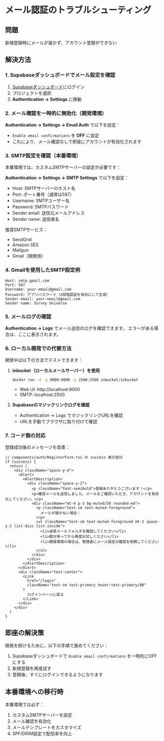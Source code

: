 # メール認証のトラブルシューティング

## 問題
新規登録時にメールが届かず、アカウント登録ができない

## 解決方法

### 1. Supabaseダッシュボードでメール設定を確認

1. [Supabaseダッシュボード](https://app.supabase.com)にログイン
2. プロジェクトを選択
3. **Authentication → Settings** に移動

### 2. メール確認を一時的に無効化（開発環境）

**Authentication → Settings → Email Auth** で以下を設定：
- `Enable email confirmations` を **OFF** に設定
- これにより、メール確認なしで即座にアカウントが有効化されます

### 3. SMTP設定を確認（本番環境）

本番環境では、カスタムSMTPサーバーの設定が必要です：

**Authentication → Settings → SMTP Settings** で以下を設定：
- Host: SMTPサーバーのホスト名
- Port: ポート番号（通常は587）
- Username: SMTPユーザー名
- Password: SMTPパスワード
- Sender email: 送信元メールアドレス
- Sender name: 送信者名

推奨SMTPサービス：
- SendGrid
- Amazon SES
- Mailgun
- Gmail（開発用）

### 4. Gmailを使用したSMTP設定例

```
Host: smtp.gmail.com
Port: 587
Username: your-email@gmail.com
Password: アプリパスワード（2段階認証を有効にして生成）
Sender email: your-email@gmail.com
Sender name: Survey Universe
```

### 5. メールログの確認

**Authentication → Logs** でメール送信のログを確認できます。
エラーがある場合は、ここに表示されます。

### 6. ローカル開発での代替方法

開発中は以下の方法でテストできます：

1. **Inbucket（ローカルメールサーバー）を使用**
   ```bash
   docker run -d -p 9000:9000 -p 2500:2500 inbucket/inbucket
   ```
   - Web UI: http://localhost:9000
   - SMTP: localhost:2500

2. **Supabaseのマジックリンクログを確認**
   - Authentication → Logs でマジックリンクURLを確認
   - URLを手動でブラウザに貼り付けて確認

### 7. コード側の対応

登録成功後のメッセージを改善：

```tsx
// components/auth/RegisterForm.tsx の success 表示部分
if (success) {
  return (
    <div className="space-y-4">
      <Alert>
        <AlertDescription>
          <div className="space-y-2">
            <p className="font-semibold">登録ありがとうございます！</p>
            <p>確認メールを送信しました。メールをご確認いただき、アカウントを有効化してください。</p>
            <div className="mt-4 p-3 bg-muted/50 rounded-md">
              <p className="text-sm text-muted-foreground">
                メールが届かない場合：
              </p>
              <ul className="text-sm text-muted-foreground mt-2 space-y-1 list-disc list-inside">
                <li>迷惑メールフォルダを確認してください</li>
                <li>数分待ってから再度お試しください</li>
                <li>開発環境の場合は、管理者にメール設定の確認を依頼してください</li>
              </ul>
            </div>
          </div>
        </AlertDescription>
      </Alert>
      <div className="text-center">
        <Link
          href="/login"
          className="text-sm text-primary hover:text-primary/80"
        >
          ログインページに戻る
        </Link>
      </div>
    </div>
  )
}
```

## 即座の解決策

開発を続けるために、以下の手順で進めてください：

1. Supabaseダッシュボードで `Enable email confirmations` を一時的にOFFにする
2. 新規登録を再度試す
3. 登録後、すぐにログインできるようになります

## 本番環境への移行時

本番環境では必ず：
1. カスタムSMTPサーバーを設定
2. メール確認を有効化
3. メールテンプレートをカスタマイズ
4. SPF/DKIM設定で配信率を向上
